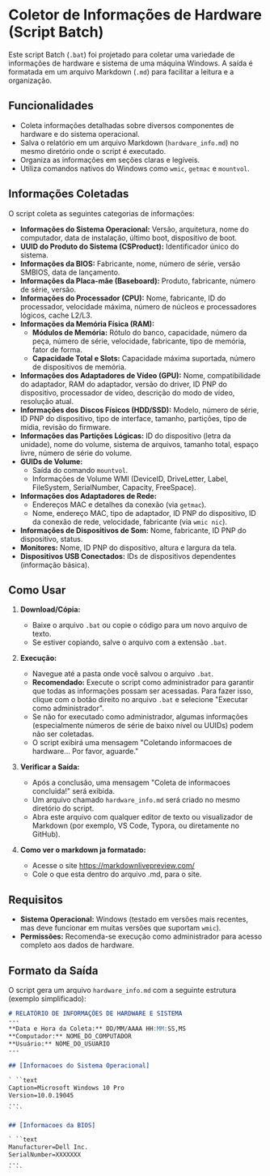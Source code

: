 # Coletor de Informações de Hardware (Script Batch)

Este script Batch (`.bat`) foi projetado para coletar uma variedade de informações de hardware e sistema de uma máquina Windows. A saída é formatada em um arquivo Markdown (`.md`) para facilitar a leitura e a organização.

## Funcionalidades

* Coleta informações detalhadas sobre diversos componentes de hardware e do sistema operacional.
* Salva o relatório em um arquivo Markdown (`hardware_info.md`) no mesmo diretório onde o script é executado.
* Organiza as informações em seções claras e legíveis.
* Utiliza comandos nativos do Windows como `wmic`, `getmac` e `mountvol`.

## Informações Coletadas

O script coleta as seguintes categorias de informações:

* **Informações do Sistema Operacional:** Versão, arquitetura, nome do computador, data de instalação, último boot, dispositivo de boot.
* **UUID do Produto do Sistema (CSProduct):** Identificador único do sistema.
* **Informações da BIOS:** Fabricante, nome, número de série, versão SMBIOS, data de lançamento.
* **Informações da Placa-mãe (Baseboard):** Produto, fabricante, número de série, versão.
* **Informações do Processador (CPU):** Nome, fabricante, ID do processador, velocidade máxima, número de núcleos e processadores lógicos, cache L2/L3.
* **Informações da Memória Física (RAM):**
    * **Módulos de Memória:** Rótulo do banco, capacidade, número da peça, número de série, velocidade, fabricante, tipo de memória, fator de forma.
    * **Capacidade Total e Slots:** Capacidade máxima suportada, número de dispositivos de memória.
* **Informações dos Adaptadores de Vídeo (GPU):** Nome, compatibilidade do adaptador, RAM do adaptador, versão do driver, ID PNP do dispositivo, processador de vídeo, descrição do modo de vídeo, resolução atual.
* **Informações dos Discos Físicos (HDD/SSD):** Modelo, número de série, ID PNP do dispositivo, tipo de interface, tamanho, partições, tipo de mídia, revisão do firmware.
* **Informações das Partições Lógicas:** ID do dispositivo (letra da unidade), nome do volume, sistema de arquivos, tamanho total, espaço livre, número de série do volume.
* **GUIDs de Volume:**
    * Saída do comando `mountvol`.
    * Informações de Volume WMI (DeviceID, DriveLetter, Label, FileSystem, SerialNumber, Capacity, FreeSpace).
* **Informações dos Adaptadores de Rede:**
    * Endereços MAC e detalhes da conexão (via `getmac`).
    * Nome, endereço MAC, tipo de adaptador, ID PNP do dispositivo, ID da conexão de rede, velocidade, fabricante (via `wmic nic`).
* **Informações de Dispositivos de Som:** Nome, fabricante, ID PNP do dispositivo, status.
* **Monitores:** Nome, ID PNP do dispositivo, altura e largura da tela.
* **Dispositivos USB Conectados:** IDs de dispositivos dependentes (informação básica).

## Como Usar

1.  **Download/Cópia:**
    * Baixe o arquivo `.bat` ou copie o código para um novo arquivo de texto.
    * Se estiver copiando, salve o arquivo com a extensão `.bat`.

2.  **Execução:**
    * Navegue até a pasta onde você salvou o arquivo `.bat`.
    * **Recomendado:** Execute o script como administrador para garantir que todas as informações possam ser acessadas. Para fazer isso, clique com o botão direito no arquivo `.bat` e selecione "Executar como administrador".
    * Se não for executado como administrador, algumas informações (especialmente números de série de baixo nível ou UUIDs) podem não ser coletadas.
    * O script exibirá uma mensagem "Coletando informacoes de hardware... Por favor, aguarde."

3.  **Verificar a Saída:**
    * Após a conclusão, uma mensagem "Coleta de informacoes concluida!" será exibida.
    * Um arquivo chamado `hardware_info.md` será criado no mesmo diretório do script.
    * Abra este arquivo com qualquer editor de texto ou visualizador de Markdown (por exemplo, VS Code, Typora, ou diretamente no GitHub).

4. **Como ver o markdown ja formatado:**
    * Acesse o site https://markdownlivepreview.com/
    * Cole o que esta dentro do arquivo .md, para o site.

## Requisitos

* **Sistema Operacional:** Windows (testado em versões mais recentes, mas deve funcionar em muitas versões que suportam `wmic`).
* **Permissões:** Recomenda-se execução como administrador para acesso completo aos dados de hardware.

## Formato da Saída

O script gera um arquivo `hardware_info.md` com a seguinte estrutura (exemplo simplificado):

```markdown
# RELATÓRIO DE INFORMAÇÕES DE HARDWARE E SISTEMA
---
**Data e Hora da Coleta:** DD/MM/AAAA HH:MM:SS,MS
**Computador:** NOME_DO_COMPUTADOR
**Usuário:** NOME_DO_USUARIO
---

## [Informacoes do Sistema Operacional]

` ``text
Caption=Microsoft Windows 10 Pro
Version=10.0.19045
...
` ``

## [Informacoes da BIOS]

` ``text
Manufacturer=Dell Inc.
SerialNumber=XXXXXXX
...
` ``
